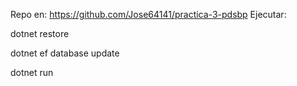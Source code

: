 Repo en: https://github.com/Jose64141/practica-3-pdsbp
Ejecutar:

dotnet restore

dotnet ef database update

dotnet run